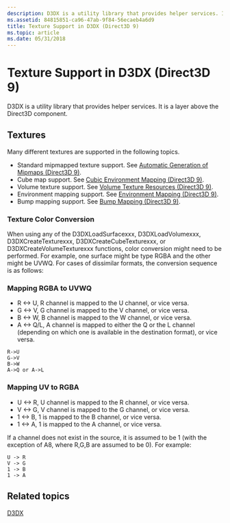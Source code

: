 ```yaml
---
description: D3DX is a utility library that provides helper services. It is a layer above the Direct3D component.
ms.assetid: 84815851-ca96-47ab-9f84-56ecaeb4a6d9
title: Texture Support in D3DX (Direct3D 9)
ms.topic: article
ms.date: 05/31/2018
---
```


# Texture Support in D3DX (Direct3D 9)

D3DX is a utility library that provides helper services. It is a layer above the Direct3D component.

## Textures

Many different textures are supported in the following topics.

-   Standard mipmapped texture support. See [Automatic Generation of Mipmaps (Direct3D 9)](automatic-generation-of-mipmaps.md).
-   Cube map support. See [Cubic Environment Mapping (Direct3D 9)](cubic-environment-mapping.md).
-   Volume texture support. See [Volume Texture Resources (Direct3D 9)](volume-texture-resources.md).
-   Environment mapping support. See [Environment Mapping (Direct3D 9)](environment-mapping.md).
-   Bump mapping support. See [Bump Mapping (Direct3D 9)](bump-mapping.md).

### Texture Color Conversion

When using any of the D3DXLoadSurfacexxx, D3DXLoadVolumexxx, D3DXCreateTexturexxx, D3DXCreateCubeTexturexxx, or D3DXCreateVolumeTexturexxx functions, color conversion might need to be performed. For example, one surface might be type RGBA and the other might be UVWQ. For cases of dissimilar formats, the conversion sequence is as follows:

### Mapping RGBA to UVWQ

-   R <-> U, R channel is mapped to the U channel, or vice versa.
-   G <-> V, G channel is mapped to the V channel, or vice versa.
-   B <-> W, B channel is mapped to the W channel, or vice versa.
-   A <-> Q/L, A channel is mapped to either the Q or the L channel (depending on which one is available in the destination format), or vice versa.


```
R->U
G->V
B->W
A->Q or A->L
```



### Mapping UV to RGBA

-   U <-> R, U channel is mapped to the R channel, or vice versa.
-   V <-> G, V channel is mapped to the G channel, or vice versa.
-   1 <-> B, 1 is mapped to the B channel, or vice versa.
-   1 <-> A, 1 is mapped to the A channel, or vice versa.

If a channel does not exist in the source, it is assumed to be 1 (with the exception of A8, where R,G,B are assumed to be 0). For example:


```
U -> R
V -> G
1 -> B
1 -> A
```



## Related topics

<dl> <dt>

[D3DX](d3dx.md)
</dt> </dl>

 

 



